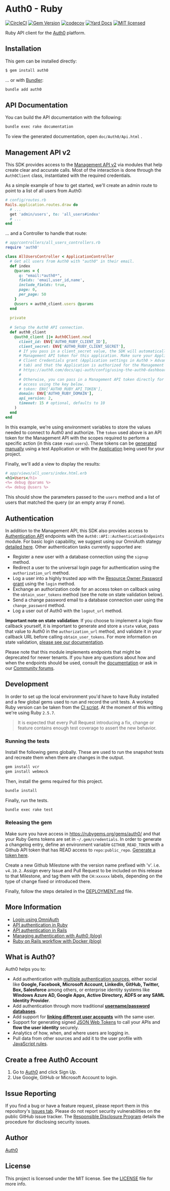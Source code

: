 # Auth0 - Ruby

[![CircleCI](https://img.shields.io/circleci/project/github/auth0/ruby-auth0/master.svg)](https://circleci.com/gh/auth0/ruby-auth0)
[![Gem Version](https://badge.fury.io/rb/auth0.svg)](http://badge.fury.io/rb/auth0)
[![codecov](https://codecov.io/gh/auth0/ruby-auth0/branch/master/graph/badge.svg)](https://codecov.io/gh/auth0/ruby-auth0)
[![Yard Docs](http://img.shields.io/badge/yard-docs-blue.svg)](http://www.rubydoc.info/github/auth0/ruby-auth0/master/frames)
[![MIT licensed](https://img.shields.io/dub/l/vibe-d.svg?style=flat)](https://github.com/auth0/ruby-auth0/blob/master/LICENSE)

Ruby API client for the [Auth0](https://auth0.com) platform.

## Installation

This gem can be installed directly:

``` bash
$ gem install auth0
```

... or with [Bundler](https://bundler.io/man/bundle-add.1.html):

```bash
bundle add auth0
```

## API Documentation

You can build the API documentation with the following:

``` bash
bundle exec rake documentation
```

To view the generated documentation, open `doc/Auth0/Api.html` .

## Management API v2

This SDK provides access to the [Management API v2](https://auth0.com/docs/api/management/v2) via modules that help create clear and accurate calls. Most of the interaction is done through the `Auth0Client` class, instantiated with the required credentials.

As a simple example of how to get started, we'll create an admin route to point to a list of all users from Auth0:

```ruby
# config/routes.rb
Rails.application.routes.draw do
  # ...
  get 'admin/users', to: 'all_users#index'
  # ...
end
```

... and a Controller to handle that route:

```ruby
# app/controllers/all_users_controllers.rb
require 'auth0'

class AllUsersController < ApplicationController
  # Get all users from Auth0 with "auth0" in their email.
  def index
    @params = {
      q: "email:*auth0*",
      fields: 'email,user_id,name',
      include_fields: true,
      page: 0,
      per_page: 50
    }
    @users = auth0_client.users @params
  end
	
  private
	
  # Setup the Auth0 API connection.
  def auth0_client
    @auth0_client ||= Auth0Client.new(
      client_id: ENV['AUTH0_RUBY_CLIENT_ID'],
      client_secret: ENV['AUTH0_RUBY_CLIENT_SECRET'],
      # If you pass in a client_secret value, the SDK will automatically try to get a 
      # Management API token for this application. Make sure your Application can make a 
      # Client Credentials grant (Application settings in Auth0 > Advanced > Grant Types
      # tab) and that the Application is authorized for the Management API:
      # https://auth0.com/docs/api-auth/config/using-the-auth0-dashboard
      #
      # Otherwise, you can pass in a Management API token directly for testing or temporary
      # access using the key below. 
      # token: ENV['AUTH0_RUBY_API_TOKEN'],
      domain: ENV['AUTH0_RUBY_DOMAIN'],
      api_version: 2,
      timeout: 15 # optional, defaults to 10
    )
  end
end
```

In this example, we're using environment variables to store the values needed to connect to Auth0 and authorize. The `token` used above is an API token for the Management API with the scopes required to perform a specific action (in this case `read:users`). These tokens can be [generated manually](https://auth0.com/docs/api/management/v2/tokens#get-a-token-manually) using a test Application or with the [Application](https://manage.auth0.com/#/applications) being used for your project.

Finally, we'll add a view to display the results:

```ruby
# app/views/all_users/index.html.erb
<h1>Users</h1>
<%= debug @params %>
<%= debug @users %>
```

This should show the parameters passed to the `users` method and a list of users that matched the query (or an empty array if none).

## Authentication

In addition to the Management API, this SDK also provides access to [Authentication API](https://auth0.com/docs/api/authentication) endpoints with the `Auth0::API::AuthenticationEndpoints` module. For basic login capability, we suggest using our OmniAuth stategy [detailed here](https://auth0.com/docs/quickstart/webapp/rails/01-login). Other authentication tasks currently supported are:

* Register a new user with a database connection using the `signup` method.
* Redirect a user to the universal login page for authentication using the `authorization_url` method.
* Log a user into a highly trusted app with the [Resource Owner Password grant](https://auth0.com/docs/api-auth/tutorials/password-grant) using the `login` method.
* Exchange an authorization code for an access token on callback using the `obtain_user_tokens` method (see the note on state validation below).
* Send a change password email to a database connection user using the `change_password` method.
* Log a user out of Auth0 with the `logout_url` method.

**Important note on state validation**: If you choose to implement a login flow callback yourself, it is important to generate and store a `state` value, pass that value to Auth0 in the `authorization_url` method, and validate it in your callback URL before calling `obtain_user_tokens`. For more information on state validation, [please see our documentation](https://auth0.com/docs/protocols/oauth2/oauth-state). 

Please note that this module implements endpoints that might be deprecated for newer tenants. If you have any questions about how and when the endpoints should be used, consult the [documentation](https://auth0.com/docs/api/authentication) or ask in our [Community forums](https://community.auth0.com/tags/wordpress).

## Development
In order to set up the local environment you'd have to have Ruby installed and a few global gems used to run and record the unit tests. A working Ruby version can be taken from the [CI script](/.circleci/config.yml). At the moment of this writting we're using Ruby `2.5.7`.

> It is expected that every Pull Request introducing a fix, change or feature contains enough test coverage to assert the new behavior. 

### Running the tests
Install the following gems globally. These are used to run the snapshot tests and recreate them when there are changes in the output.

```bash
gem install vcr
gem install webmock
```

Then, install the gems required for this project.

```bash
bundle install
```

Finally, run the tests.

```bash
bundle exec rake test
```

### Releasing the gem

Make sure you have access in https://rubygems.org/gems/auth0/ and that your Ruby Gems tokens are set in `~/.gem/credentials`. In order to generate a changelog entry, define an environment variable `GITHUB_READ_TOKEN` with a Github API token that has READ access to `repo:public_repo`. [Generate a token here](https://github.com/settings/tokens/new?description=GitHub%20Changelog%20Generator%20token).

Create a new Github Milestone with the version name prefixed with 'v'. i.e. `v4.10.2`. Assign every Issue and Pull Request to be included on this release to that Milestone, and tag them with the `CH:xxxxxx` labels, depending on the type of change fixed or introduced there.

Finally, follow the steps detailed in the [DEPLOYMENT.md](./DEPLOYMENT.md) file.


## More Information

* [Login using OmniAuth](https://auth0.com/docs/quickstart/webapp/rails/01-login)
* [API authentication in Ruby](https://auth0.com/docs/quickstart/backend/ruby)
* [API authentication in Rails](https://auth0.com/docs/quickstart/backend/rails)
* [Managing authentication with Auth0 (blog)](https://auth0.com/blog/rails-5-with-auth0/)
* [Ruby on Rails workflow with Docker (blog)](https://auth0.com/blog/ruby-on-rails-killer-workflow-with-docker-part-1/)

## What is Auth0?

Auth0 helps you to:

* Add authentication with [multiple authentication sources](https://docs.auth0.com/identityproviders), either social like **Google, Facebook, Microsoft Account, LinkedIn, GitHub, Twitter, Box, Salesforce** among others, or enterprise identity systems like **Windows Azure AD, Google Apps, Active Directory, ADFS or any SAML Identity Provider**.
* Add authentication through more traditional **[username/password databases](https://docs.auth0.com/mysql-connection-tutorial)**.
* Add support for **[linking different user accounts](https://docs.auth0.com/link-accounts)** with the same user.
* Support for generating signed [JSON Web Tokens](https://docs.auth0.com/jwt) to call your APIs and **flow the user identity** securely.
* Analytics of how, when, and where users are logging in.
* Pull data from other sources and add it to the user profile with [JavaScript rules](https://docs.auth0.com/rules).

## Create a free Auth0 Account

1. Go to [Auth0](https://auth0.com) and click Sign Up.
2. Use Google, GitHub or Microsoft Account to login.

## Issue Reporting

If you find a bug or have a feature request, please report them in this repository's [Issues tab](https://github.com/auth0/ruby-auth0/issues). Please do not report security vulnerabilities on the public GitHub issue tracker. The [Responsible Disclosure Program](https://auth0.com/whitehat) details the procedure for disclosing security issues.

## Author

[Auth0](https://auth0.com)

## License

This project is licensed under the MIT license. See the [LICENSE](LICENSE) file for more info.
